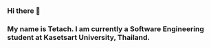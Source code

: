 ### Hi there 👋
### My name is Tetach. I am currently a Software Engineering student at Kasetsart University, Thailand.
